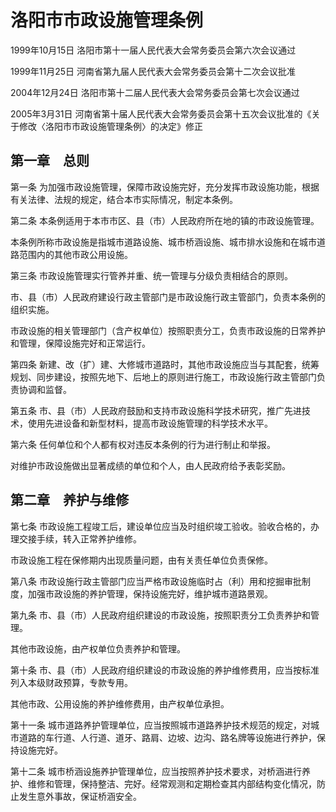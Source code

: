 # 洛阳市市政设施管理条例

1999年10月15日 洛阳市第十一届人民代表大会常务委员会第六次会议通过

1999年11月25日 河南省第九届人民代表大会常务委员会第十二次会议批准

2004年12月24日 洛阳市第十二届人民代表大会常务委员会第七次会议通过

2005年3月31日 河南省第十届人民代表大会常务委员会第十五次会议批准的《关于修改〈洛阳市市政设施管理条例〉的决定》修正



## 第一章　总则

第一条 为加强市政设施管理，保障市政设施完好，充分发挥市政设施功能，根据有关法律、法规的规定，结合本市实际情况，制定本条例。

第二条 本条例适用于本市市区、县（市）人民政府所在地的镇的市政设施管理。

本条例所称市政设施是指城市道路设施、城市桥涵设施、城市排水设施和在城市道路范围内的其他市政公用设施。

第三条 市政设施管理实行管养并重、统一管理与分级负责相结合的原则。

市、县（市）人民政府建设行政主管部门是市政设施行政主管部门，负责本条例的组织实施。

市政设施的相关管理部门（含产权单位）按照职责分工，负责市政设施的日常养护和管理，保障设施完好和正常运行。

第四条 新建、改（扩）建、大修城市道路时，其他市政设施应当与其配套，统筹规划、同步建设，按照先地下、后地上的原则进行施工，市政设施行政主管部门负责协调和监督。

第五条 市、县（市）人民政府鼓励和支持市政设施科学技术研究，推广先进技术，使用先进设备和新型材料，提高市政设施管理的科学技术水平。

第六条 任何单位和个人都有权对违反本条例的行为进行制止和举报。

对维护市政设施做出显著成绩的单位和个人，由人民政府给予表彰奖励。

## 第二章　养护与维修

第七条 市政设施工程竣工后，建设单位应当及时组织竣工验收。验收合格的，办理交接手续，转入正常养护维修。

市政设施工程在保修期内出现质量问题，由有关责任单位负责保修。

第八条 市政设施行政主管部门应当严格市政设施临时占（利）用和挖掘审批制度，加强市政设施的养护管理，保持设施完好，维护城市道路景观。

第九条 市、县（市）人民政府组织建设的市政设施，按照职责分工负责养护和管理。

其他市政设施，由产权单位负责养护和管理。

第十条 市、县（市）人民政府组织建设的市政设施的养护维修费用，应当按标准列入本级财政预算，专款专用。

其他市政、公用设施的养护维修费用，由产权单位承担。

第十一条 城市道路养护管理单位，应当按照城市道路养护技术规范的规定，对城市道路的车行道、人行道、道牙、路肩、边坡、边沟、路名牌等设施进行养护，保持设施完好。

第十二条 城市桥涵设施养护管理单位，应当按照养护技术要求，对桥涵进行养护、维修和管理，保持整洁、完好。经常观测和定期检查其内部结构变化情况，防止发生意外事故，保证桥涵安全。